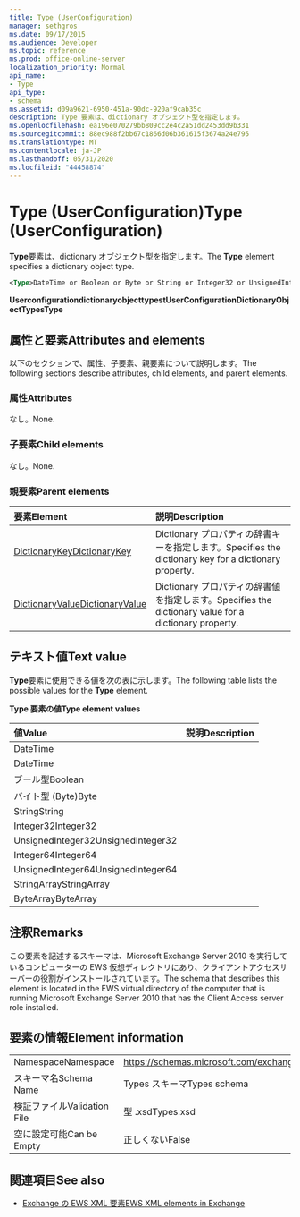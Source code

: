 ```yaml
---
title: Type (UserConfiguration)
manager: sethgros
ms.date: 09/17/2015
ms.audience: Developer
ms.topic: reference
ms.prod: office-online-server
localization_priority: Normal
api_name:
- Type
api_type:
- schema
ms.assetid: d09a9621-6950-451a-90dc-920af9cab35c
description: Type 要素は、dictionary オブジェクト型を指定します。
ms.openlocfilehash: ea196e070279bb809cc2e4c2a51dd2453dd9b331
ms.sourcegitcommit: 88ec988f2bb67c1866d06b361615f3674a24e795
ms.translationtype: MT
ms.contentlocale: ja-JP
ms.lasthandoff: 05/31/2020
ms.locfileid: "44458874"
---
```

# <a name="type-userconfiguration"></a><span data-ttu-id="aeaf4-103">Type (UserConfiguration)</span><span class="sxs-lookup"><span data-stu-id="aeaf4-103">Type (UserConfiguration)</span></span>

<span data-ttu-id="aeaf4-104">**Type**要素は、dictionary オブジェクト型を指定します。</span><span class="sxs-lookup"><span data-stu-id="aeaf4-104">The **Type** element specifies a dictionary object type.</span></span> 
  
```xml
<Type>DateTime or Boolean or Byte or String or Integer32 or UnsignedInteger32 or Integer64 or UnsignedInteger64 or StringArray or ByteArray</Type> 
```

 <span data-ttu-id="aeaf4-105">**Userconfigurationdictionaryobjecttypest**</span><span class="sxs-lookup"><span data-stu-id="aeaf4-105">**UserConfigurationDictionaryObjectTypesType**</span></span>
## <a name="attributes-and-elements"></a><span data-ttu-id="aeaf4-106">属性と要素</span><span class="sxs-lookup"><span data-stu-id="aeaf4-106">Attributes and elements</span></span>

<span data-ttu-id="aeaf4-107">以下のセクションで、属性、子要素、親要素について説明します。</span><span class="sxs-lookup"><span data-stu-id="aeaf4-107">The following sections describe attributes, child elements, and parent elements.</span></span>
  
### <a name="attributes"></a><span data-ttu-id="aeaf4-108">属性</span><span class="sxs-lookup"><span data-stu-id="aeaf4-108">Attributes</span></span>

<span data-ttu-id="aeaf4-109">なし。</span><span class="sxs-lookup"><span data-stu-id="aeaf4-109">None.</span></span>
  
### <a name="child-elements"></a><span data-ttu-id="aeaf4-110">子要素</span><span class="sxs-lookup"><span data-stu-id="aeaf4-110">Child elements</span></span>

<span data-ttu-id="aeaf4-111">なし。</span><span class="sxs-lookup"><span data-stu-id="aeaf4-111">None.</span></span>
  
### <a name="parent-elements"></a><span data-ttu-id="aeaf4-112">親要素</span><span class="sxs-lookup"><span data-stu-id="aeaf4-112">Parent elements</span></span>

|<span data-ttu-id="aeaf4-113">**要素**</span><span class="sxs-lookup"><span data-stu-id="aeaf4-113">**Element**</span></span>|<span data-ttu-id="aeaf4-114">**説明**</span><span class="sxs-lookup"><span data-stu-id="aeaf4-114">**Description**</span></span>|
|:-----|:-----|
|[<span data-ttu-id="aeaf4-115">DictionaryKey</span><span class="sxs-lookup"><span data-stu-id="aeaf4-115">DictionaryKey</span></span>](dictionarykey.md) <br/> |<span data-ttu-id="aeaf4-116">Dictionary プロパティの辞書キーを指定します。</span><span class="sxs-lookup"><span data-stu-id="aeaf4-116">Specifies the dictionary key for a dictionary property.</span></span>  <br/> |
|[<span data-ttu-id="aeaf4-117">DictionaryValue</span><span class="sxs-lookup"><span data-stu-id="aeaf4-117">DictionaryValue</span></span>](dictionaryvalue.md) <br/> |<span data-ttu-id="aeaf4-118">Dictionary プロパティの辞書値を指定します。</span><span class="sxs-lookup"><span data-stu-id="aeaf4-118">Specifies the dictionary value for a dictionary property.</span></span>  <br/> |
   
## <a name="text-value"></a><span data-ttu-id="aeaf4-119">テキスト値</span><span class="sxs-lookup"><span data-stu-id="aeaf4-119">Text value</span></span>

<span data-ttu-id="aeaf4-120">**Type**要素に使用できる値を次の表に示します。</span><span class="sxs-lookup"><span data-stu-id="aeaf4-120">The following table lists the possible values for the **Type** element.</span></span> 
  
<span data-ttu-id="aeaf4-121">**Type 要素の値**</span><span class="sxs-lookup"><span data-stu-id="aeaf4-121">**Type element values**</span></span>

|<span data-ttu-id="aeaf4-122">**値**</span><span class="sxs-lookup"><span data-stu-id="aeaf4-122">**Value**</span></span>|<span data-ttu-id="aeaf4-123">**説明**</span><span class="sxs-lookup"><span data-stu-id="aeaf4-123">**Description**</span></span>|
|:-----|:-----|
|<span data-ttu-id="aeaf4-124">DateTime
</span><span class="sxs-lookup"><span data-stu-id="aeaf4-124">DateTime</span></span>  <br/> ||
|<span data-ttu-id="aeaf4-125">ブール型</span><span class="sxs-lookup"><span data-stu-id="aeaf4-125">Boolean</span></span>  <br/> ||
|<span data-ttu-id="aeaf4-126">バイト型 (Byte)</span><span class="sxs-lookup"><span data-stu-id="aeaf4-126">Byte</span></span>  <br/> ||
|<span data-ttu-id="aeaf4-127">String</span><span class="sxs-lookup"><span data-stu-id="aeaf4-127">String</span></span>  <br/> ||
|<span data-ttu-id="aeaf4-128">Integer32</span><span class="sxs-lookup"><span data-stu-id="aeaf4-128">Integer32</span></span>  <br/> ||
|<span data-ttu-id="aeaf4-129">UnsignedInteger32</span><span class="sxs-lookup"><span data-stu-id="aeaf4-129">UnsignedInteger32</span></span>  <br/> ||
|<span data-ttu-id="aeaf4-130">Integer64</span><span class="sxs-lookup"><span data-stu-id="aeaf4-130">Integer64</span></span>  <br/> ||
|<span data-ttu-id="aeaf4-131">UnsignedInteger64</span><span class="sxs-lookup"><span data-stu-id="aeaf4-131">UnsignedInteger64</span></span>  <br/> ||
|<span data-ttu-id="aeaf4-132">StringArray</span><span class="sxs-lookup"><span data-stu-id="aeaf4-132">StringArray</span></span>  <br/> ||
|<span data-ttu-id="aeaf4-133">ByteArray</span><span class="sxs-lookup"><span data-stu-id="aeaf4-133">ByteArray</span></span>  <br/> ||
   
## <a name="remarks"></a><span data-ttu-id="aeaf4-134">注釈</span><span class="sxs-lookup"><span data-stu-id="aeaf4-134">Remarks</span></span>

<span data-ttu-id="aeaf4-135">この要素を記述するスキーマは、Microsoft Exchange Server 2010 を実行しているコンピューターの EWS 仮想ディレクトリにあり、クライアントアクセスサーバーの役割がインストールされています。</span><span class="sxs-lookup"><span data-stu-id="aeaf4-135">The schema that describes this element is located in the EWS virtual directory of the computer that is running Microsoft Exchange Server 2010 that has the Client Access server role installed.</span></span>
  
## <a name="element-information"></a><span data-ttu-id="aeaf4-136">要素の情報</span><span class="sxs-lookup"><span data-stu-id="aeaf4-136">Element information</span></span>

|||
|:-----|:-----|
|<span data-ttu-id="aeaf4-137">Namespace</span><span class="sxs-lookup"><span data-stu-id="aeaf4-137">Namespace</span></span>  <br/> |https://schemas.microsoft.com/exchange/services/2006/types  <br/> |
|<span data-ttu-id="aeaf4-138">スキーマ名</span><span class="sxs-lookup"><span data-stu-id="aeaf4-138">Schema Name</span></span>  <br/> |<span data-ttu-id="aeaf4-139">Types スキーマ</span><span class="sxs-lookup"><span data-stu-id="aeaf4-139">Types schema</span></span>  <br/> |
|<span data-ttu-id="aeaf4-140">検証ファイル</span><span class="sxs-lookup"><span data-stu-id="aeaf4-140">Validation File</span></span>  <br/> |<span data-ttu-id="aeaf4-141">型 .xsd</span><span class="sxs-lookup"><span data-stu-id="aeaf4-141">Types.xsd</span></span>  <br/> |
|<span data-ttu-id="aeaf4-142">空に設定可能</span><span class="sxs-lookup"><span data-stu-id="aeaf4-142">Can be Empty</span></span>  <br/> |<span data-ttu-id="aeaf4-143">正しくない</span><span class="sxs-lookup"><span data-stu-id="aeaf4-143">False</span></span>  <br/> |
   
## <a name="see-also"></a><span data-ttu-id="aeaf4-144">関連項目</span><span class="sxs-lookup"><span data-stu-id="aeaf4-144">See also</span></span>



- [<span data-ttu-id="aeaf4-145">Exchange の EWS XML 要素</span><span class="sxs-lookup"><span data-stu-id="aeaf4-145">EWS XML elements in Exchange</span></span>](ews-xml-elements-in-exchange.md)

